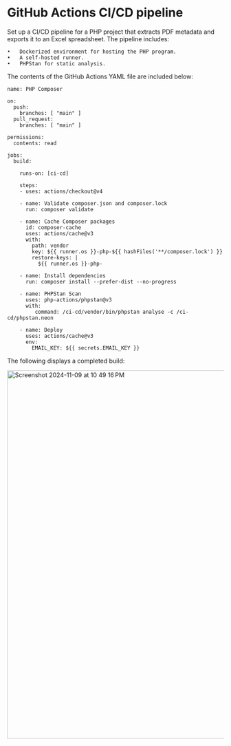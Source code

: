 # GitHub Actions CI/CD pipeline 

Set up a CI/CD pipeline for a PHP project that extracts PDF metadata and exports it to an Excel spreadsheet. The pipeline includes:

	•	Dockerized environment for hosting the PHP program.
	•	A self-hosted runner.
	•	PHPStan for static analysis.

The contents of the GitHub Actions YAML file are included below:

```
name: PHP Composer

on:
  push:
    branches: [ "main" ]
  pull_request:
    branches: [ "main" ]

permissions:
  contents: read

jobs:
  build:

    runs-on: [ci-cd]

    steps:
    - uses: actions/checkout@v4

    - name: Validate composer.json and composer.lock
      run: composer validate 

    - name: Cache Composer packages
      id: composer-cache
      uses: actions/cache@v3
      with:
        path: vendor
        key: ${{ runner.os }}-php-${{ hashFiles('**/composer.lock') }}
        restore-keys: |
          ${{ runner.os }}-php-

    - name: Install dependencies
      run: composer install --prefer-dist --no-progress

    - name: PHPStan Scan
      uses: php-actions/phpstan@v3
      with:
         command: /ci-cd/vendor/bin/phpstan analyse -c /ci-cd/phpstan.neon

    - name: Deploy
      uses: actions/cache@v3
      env:
        EMAIL_KEY: ${{ secrets.EMAIL_KEY }}
```
<p>
The following displays a completed build:
</p>
<img width="856" alt="Screenshot 2024-11-09 at 10 49 16 PM" src="https://github.com/user-attachments/assets/d639d1d7-af69-4483-8515-86ee969bab60">
